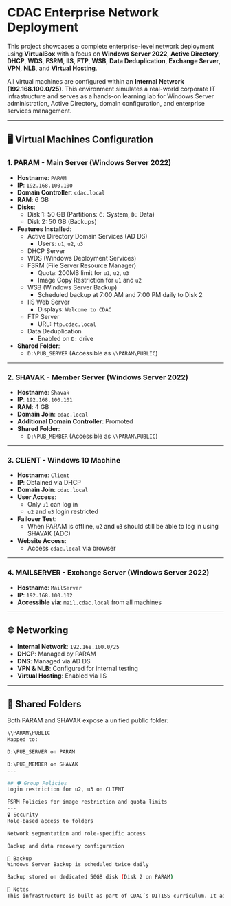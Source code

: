 # CDAC Enterprise Network Deployment

This project showcases a complete enterprise-level network deployment using **VirtualBox** with a focus on **Windows Server 2022**, **Active Directory**, **DHCP**, **WDS**, **FSRM**, **IIS**, **FTP**, **WSB**, **Data Deduplication**, **Exchange Server**, **VPN**, **NLB**, and **Virtual Hosting**.

All virtual machines are configured within an **Internal Network (192.168.100.0/25)**. This environment simulates a real-world corporate IT infrastructure and serves as a hands-on learning lab for Windows Server administration, Active Directory, domain configuration, and enterprise services management.

---

## 🖥️ Virtual Machines Configuration

### 1. PARAM - Main Server (Windows Server 2022)
- **Hostname**: `PARAM`
- **IP**: `192.168.100.100`
- **Domain Controller**: `cdac.local`
- **RAM**: 6 GB
- **Disks**:
  - Disk 1: 50 GB (Partitions: `C:` System, `D:` Data)
  - Disk 2: 50 GB (Backups)
- **Features Installed**:
  - Active Directory Domain Services (AD DS)
    - Users: `u1`, `u2`, `u3`
  - DHCP Server
  - WDS (Windows Deployment Services)
  - FSRM (File Server Resource Manager)
    - Quota: 200MB limit for `u1`, `u2`, `u3`
    - Image Copy Restriction for `u1` and `u2`
  - WSB (Windows Server Backup)
    - Scheduled backup at 7:00 AM and 7:00 PM daily to Disk 2
  - IIS Web Server
    - Displays: `Welcome to CDAC`
  - FTP Server
    - URL: `ftp.cdac.local`
  - Data Deduplication
    - Enabled on `D:` drive
- **Shared Folder**:
  - `D:\PUB_SERVER` (Accessible as `\\PARAM\PUBLIC`)

---

### 2. SHAVAK - Member Server (Windows Server 2022)
- **Hostname**: `Shavak`
- **IP**: `192.168.100.101`
- **RAM**: 4 GB
- **Domain Join**: `cdac.local`
- **Additional Domain Controller**: Promoted
- **Shared Folder**:
  - `D:\PUB_MEMBER` (Accessible as `\\PARAM\PUBLIC`)

---

### 3. CLIENT - Windows 10 Machine
- **Hostname**: `Client`
- **IP**: Obtained via DHCP
- **Domain Join**: `cdac.local`
- **User Access**:
  - Only `u1` can log in
  - `u2` and `u3` login restricted
- **Failover Test**:
  - When PARAM is offline, `u2` and `u3` should still be able to log in using SHAVAK (ADC)
- **Website Access**:
  - Access `cdac.local` via browser

---

### 4. MAILSERVER - Exchange Server (Windows Server 2022)
- **Hostname**: `MailServer`
- **IP**: `192.168.100.102`
- **Accessible via**: `mail.cdac.local` from all machines

---

## 🌐 Networking
- **Internal Network**: `192.168.100.0/25`
- **DHCP**: Managed by PARAM
- **DNS**: Managed via AD DS
- **VPN & NLB**: Configured for internal testing
- **Virtual Hosting**: Enabled via IIS

---

## 📂 Shared Folders
Both PARAM and SHAVAK expose a unified public folder:
```sh
\\PARAM\PUBLIC
Mapped to:

D:\PUB_SERVER on PARAM

D:\PUB_MEMBER on SHAVAK
---

## 🛡️ Group Policies
Login restriction for u2, u3 on CLIENT

FSRM Policies for image restriction and quota limits
---
🔒 Security
Role-based access to folders

Network segmentation and role-specific access

Backup and data recovery configuration

📅 Backup
Windows Server Backup is scheduled twice daily

Backup stored on dedicated 50GB disk (Disk 2 on PARAM)

📢 Notes
This infrastructure is built as part of CDAC’s DITISS curriculum. It aims to simulate a corporate IT setup for real-time training in systems administration, domain services, file server policies, backup strategies, and enterprise service delivery.
